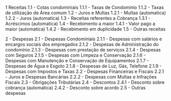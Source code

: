 1 Receitas
  1.1 - Cotas condominiais
    1.1.1 - Taxas de Condomínio
    1.1.2 - Taxas de utilização de Área comum
  1.2 - Juros e Multas
    1.2.1 - Multas (automatica)
    1.2.2 - Juros (automatica)
  1.3 - Receitas referentes a Cobrança
    1.3.1 - Acréscimos (automatica)
  1.4 - Recebimento a maior
    1.4.1 - Valor pago a maior (automatica)
    1.4.2 - Recebimento em duplicidade
  1.5 - Outras receitas

2 - Despesas
  2.1 - Despesas Condominiais
    2.1.1 - Despesas com salários e encargos sociais dos empregados
    2.1.2 - Despesas de Administração do condomínio
    2.1.3 - Despesas com prestação de serviços
    2.1.4 - Despesas com Seguros
    2.1.5 - Despesas com Limpeza e Conservação
    2.1.6 - Despesas com Manutenção e Conservação de Equipamentos
    2.1.7 - Despesas de Água e Esgoto
    2.1.8 - Despesas de Luz, Gás, Telefone
    2.1.9 - Despesas com Impostos e Taxas
  2.2 - Despesas Financeiras e Fiscais
    2.2.1 - Juros e Despesas Bancárias
    2.2.2 - Despesas com Multas e Infrações Fiscais
  2.3 - Obrigações Tributárias
  2.4 - Descontos
    2.4.1 - Desconto sobre cobrança (automatica)
    2.4.2 - Desconto sobre acordo
  2.5 - Outras despesas
